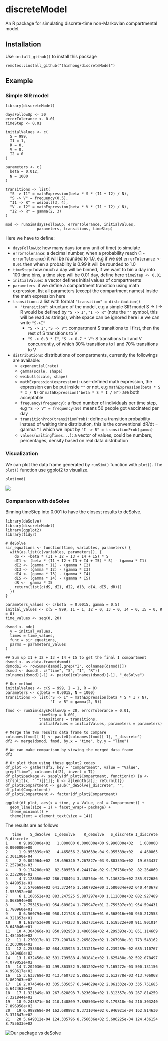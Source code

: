 # discreteModel
An R package for simulating discrete-time non-Markovian compartmental model.

## Installation
Use `install_github()` to install this package
```
remotes::install_github("thinhong/discreteModel")
```

## Example
### Simple SIR model

```
library(discreteModel)

daysFollowUp <- 30
errorTolerance <- 0.01
timeStep <- 0.01

initialValues <- c(
  S = 999,
  I1 = 1,
  R = 0,
  V = 0,
  I2 = 0
)

parameters <- c(
  beta = 0.012,
  N = 1000
)

transitions <- list(
  "S -> I1" = mathExpression(beta * S * (I1 + I2) / N),
  "S -> V" = frequency(0.5),
  "I1 -> R" = weibull(3, 4),
  "V -> I2" = mathExpression(beta * V * (I1 + I2) / N),
  "I2 -> R" = gamma(2, 3)
)

mod <- runSim(daysFollowUp, errorTolerance, initialValues, 
              parameters, transitions, timeStep)
```

Here we have to define:
* `daysFollowUp`: how many days (or any unit of time) to simulate
* `errorTolerance`: a decimal number, when a probability reach (1 - `errorTolerance`) it will be rounded to 1.0, e.g if we set `errorTolerance <- 0.01` then when a probability is 0.99 it will be rounded to 1.0
* `timeStep`: how much a day will be binned, if we want to bin a day into 100 time bins, a time step will be 0.01 day, define here `timeStep <- 0.01`
* `initialValues`: a vector defines initial values of compartments
* `parameters`: if we define a compartment transition using math expression, list all parameters (except the compartment names) inside the math expression here
* `transitions`: a list with format `"transition" = distribution()`
  * `"transition"`: structure of the model, e.g a simple SIR model S -> I -> R would be defined by `"S -> I"`, `"I -> R"` (note the `""` symbol, this will be read as strings), white space can be ignored here i.e we can write `"S->I"`
    * `"S -> I"`, `"S -> V"`: compartment S transitions to I first, then the rest of S transitions to V
    * `"S -> 0.3 * I"`, `"S -> 0.7 * V"`: S transitions to I and V concurrently, of which 30% transitions to I and 70% transitions to V
* `distributions`: distributions of compartments, currently the followings are available:
  * `exponential(rate)`
  * `gamma(scale, shape)`
  * `weibull(scale, shape)`
  * `mathExpression(expression)`: user-defined math expression, the expression can be put inside `""` or not, e.g `mathExpression(beta * S * I / N)` or `mathExpression("beta * S * I / N")` are both acceptable
  * `frequency(frequency)`: a fixed number of individuals per time step, e.g `"S -> V" = frequency(50)` means 50 people got vaccinated per day
  * `transitionProb(transitionProb)`: define a transition probability instead of waiting time distribution, this is the conventional dR/dt = gamma * I which we input by `"I -> R" = transitionProb(gamma)`
  * `values(waitingTimes...)`: a vector of values, could be numbers, percentages, density based on real data distribution


### Visualization
We can plot the data frame generated by `runSim()` function with `plot()`. The `plot()` function use ggplot2 to visualize.
```
plot(mod)
```
![](man/figures/plotdiscrete.png)

### Comparison with deSolve
Binning timeStep into 0.001 to have the closest results to deSolve. 
```
library(deSolve)
library(discreteModel)
library(ggplot2)
library(tidyr)

# deSolve
sir_equations <- function(time, variables, parameters) {
  with(as.list(c(variables, parameters)), {
    dS <- -beta * (I1 + I2 + I3 + I4 + I5) * S
    dI1 <- (beta * (I1 + I2 + I3 + I4 + I5) * S) - (gamma * I1)
    dI2 <- (gamma * I1) - (gamma * I2)
    dI3 <- (gamma * I2) - (gamma * I3)
    dI4 <- (gamma * I3) - (gamma * I4)
    dI5 <- (gamma * I4) - (gamma * I5)
    dR <-  gamma * I5
    return(list(c(dS, dI1, dI2, dI3, dI4, dI5, dR)))
  })
}

parameters_values <- c(beta  = 0.0015, gamma = 0.5)
initial_values <- c(S = 999, I1 = 1, I2 = 0, I3 = 0, I4 = 0, I5 = 0, R = 0)
time_values <- seq(0, 20)

dsmod <- ode(
  y = initial_values,
  times = time_values,
  func = sir_equations,
  parms = parameters_values
)

## Sum up I1 + I2 + I3 + I4 + I5 to get the final I compartment
dsmod <- as.data.frame(dsmod)
dsmod$I <- rowSums(dsmod[,grep("I", colnames(dsmod))])
dsmod <- dsmod[, c("time", "S", "I", "R")]
colnames(dsmod)[-1] <- paste0(colnames(dsmod)[-1], "_deSolve")

# Our method
initialValues <- c(S = 999, I = 1, R = 0)
parameters <- c(beta = 0.0015, N = 1000)
transitions <- list("S -> I" = mathExpression(beta * S * I / N), 
                    "I -> R" = gamma(2, 5))

fmod <- runSim(daysFollowUp = 20, errorTolerance = 0.01, 
               timeStep = 0.001,
               transitions = transitions,
               initialValues = initialValues, parameters = parameters)

# Merge the two results data frame to compare
colnames(fmod)[-1] <- paste0(colnames(fmod)[-1], "_discrete")
df2 <- merge(dsmod, fmod, by.x = "time", by.y = "Time")

# We can make comparison by viewing the merged data frame
df2

# Or plot them using these ggplot2 codes
df_plot <- gather(df2, key = "Compartment", value = "Value", grep("time", colnames(df2), invert = T))
df_plot$package <- sapply(df_plot$Compartment, function(x) {a <- strsplit(x, "_")[[1]]; b <- a[length(a)]; return(b)})
df_plot$Compartment <- gsub("_deSolve|_discrete", "", df_plot$Compartment)
df_plot$Compartment <- factor(df_plot$Compartment)

ggplot(df_plot, aes(x = time, y = Value, col = Compartment)) +
  geom_line(size = 1) + facet_wrap(~ package) +
  theme_minimal() +
  theme(text = element_text(size = 14))
```
The results are as follows
```
   time    S_deSolve  I_deSolve    R_deSolve   S_discrete I_discrete   R_discrete
1     0 9.990000e+02   1.000000 0.000000e+00 9.990000e+02   1.000000 0.000000e+00
2     1 9.955339e+02   4.465856 2.303639e-04 9.955389e+02   4.460865 2.301190e-04
3     2 9.802964e+02  19.696340 7.267827e-03 9.803393e+02  19.653437 7.257803e-03
4     3 9.174280e+02  82.509558 6.244174e-02 9.176736e+02  82.264069 6.232200e-02
5     4 7.128656e+02 286.788494 3.458764e-01 7.136823e+02 285.972686 3.449851e-01
6     5 3.570668e+02 641.372446 1.560792e+00 3.580034e+02 640.440678 1.555952e+00
7     6 1.108652e+02 883.247525 5.887297e+00 1.112038e+02 882.927489 5.868694e+00
8     7 2.753151e+01 954.609024 1.785947e+01 2.759597e+01 954.594431 1.780960e+01
9     8 6.560794e+00 950.121748 4.331746e+01 6.568916e+00 950.212553 4.321853e+01
10    9 1.618453e+00 911.744233 8.663731e+01 1.618522e+00 911.901014 8.648046e+01
11   10 4.304366e-01 850.902950 1.486666e+02 4.299393e-01 851.114669 1.484554e+02
12   11 1.270917e-01 773.290746 2.265822e+02 1.267988e-01 773.543162 2.263300e+02
13   12 4.253584e-02 684.835925 3.151215e+02 4.239289e-02 685.110767 3.148468e+02
14   13 1.632456e-02 591.799588 4.081841e+02 1.625438e-02 592.078497 4.079052e+02
15   14 7.202036e-03 499.863552 5.001292e+02 7.165272e-03 500.131156 4.998617e+02
16   15 3.633768e-03 413.460732 5.865356e+02 3.612778e-03 413.706068 5.862903e+02
17   16 2.074540e-03 335.535057 6.644629e+02 2.061332e-03 335.751685 6.642463e+02
18   17 1.321349e-03 267.628893 7.323698e+02 1.312357e-03 267.814259 7.321844e+02
19   18 9.245871e-04 210.148809 7.898503e+02 9.179818e-04 210.303240 7.896958e+02
20   19 6.998868e-04 162.688892 8.373104e+02 6.946921e-04 162.814630 8.371847e+02
21   20 5.649312e-04 124.335796 8.756636e+02 5.606225e-04 124.436154 8.755633e+02
```
![Our package vs deSolve](man/figures/ourVsDesolve.png)

